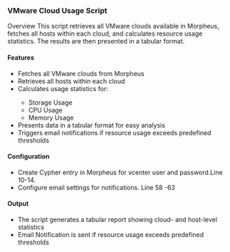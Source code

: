 <h3>VMware Cloud Usage Script</h3>
Overview
This script retrieves all VMware clouds available in Morpheus, fetches all hosts within each cloud, and calculates resource usage statistics. The results are then presented in a tabular format.

<h4>Features </h4>
<ul>
<li>Fetches all VMware clouds from Morpheus</li>

<li>Retrieves all hosts within each cloud</li>

<li>Calculates usage statistics for: </li>

<ul>
<li>Storage Usage</li>
<li>CPU Usage</li>
<li>Memory Usage</li>
</ul>

<li>Presents data in a tabular format for easy analysis </li>

<li>Triggers email notifications if resource usage exceeds predefined thresholds</li>
</ul>


<h4>Configuration</h4>
<ul><li>Create Cypher entry in  Morpheus for vcenter user and password.Line 10-14. </li>
<li>Configure email settings for notifications. Line 58 -63 </li>
</ul>

<h4>Output</h4>
<ul><li>The script generates a tabular report showing cloud- and host-level statistics </li>
<li>Email Notification is sent if resource usage exceeds predefined thresholds </li>
</ul>
